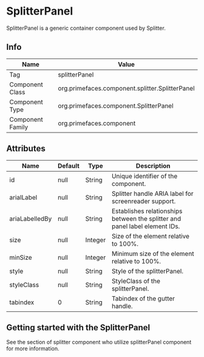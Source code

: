 # SplitterPanel

SplitterPanel is a generic container component used by Splitter.

## Info

| Name | Value |
| --- | --- |
| Tag | splitterPanel
| Component Class | org.primefaces.component.splitter.SplitterPanel
| Component Type | org.primefaces.component.SplitterPanel
| Component Family | org.primefaces.component |

## Attributes

| Name | Default | Type | Description | 
| --- | --- | --- | --- |
| id | null | String | Unique identifier of the component.
| arialLabel | null | String | Splitter handle ARIA label for screenreader support.
| ariaLabelledBy | null | String | Establishes relationships between the splitter and panel label element IDs.
| size | null | Integer | Size of the element relative to 100%.
| minSize | null | Integer | Minimum size of the element relative to 100%.
| style | null | String | Style of the splitterPanel.
| styleClass | null | String | StyleClass of the splitterPanel.
| tabindex | 0 | String | Tabindex of the gutter handle.

## Getting started with the SplitterPanel
See the section of splitter component who utilize splitterPanel component for more information.
